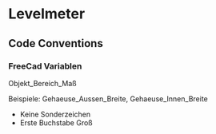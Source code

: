 # Levelmeter

## Code Conventions

### FreeCad Variablen

Objekt_Bereich_Maß 

Beispiele: 
Gehaeuse_Aussen_Breite, Gehaeuse_Innen_Breite

* Keine Sonderzeichen
* Erste Buchstabe Groß

